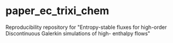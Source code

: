 # paper_ec_trixi_chem
Reproducibility repository for "Entropy-stable fluxes for high-order Discontinuous Galerkin simulations of high- enthalpy flows"
